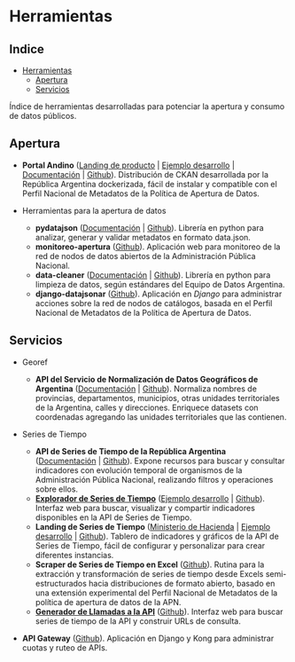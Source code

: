 # Herramientas

<!-- START doctoc generated TOC please keep comment here to allow auto update -->
<!-- DON'T EDIT THIS SECTION, INSTEAD RE-RUN doctoc TO UPDATE -->
## Indice

- [Herramientas](#herramientas)
    - [Apertura](#apertura)
    - [Servicios](#servicios)

<!-- END doctoc generated TOC please keep comment here to allow auto update -->

Índice de herramientas desarrolladas para potenciar la apertura y consumo de datos públicos.

## Apertura

* **Portal Andino** ([Landing de producto](http://andino.datos.gob.ar/) | [Ejemplo desarrollo](http://portal-andino.datos.gob.ar/) | [Documentación](http://portal-andino.readthedocs.io/) | [Github](http://github.com/datosgobar/portal-andino)). Distribución de CKAN desarrollada por la República Argentina dockerizada, fácil de instalar y compatible con el Perfil Nacional de Metadatos de la Política de Apertura de Datos.

* Herramientas para la apertura de datos
    - **pydatajson** ([Documentación](https://pydatajson.readthedocs.io/) | [Github](https://github.com/datosgobar/pydatajson)). Librería en python para analizar, generar y validar metadatos en formato data.json.
    - **monitoreo-apertura** ([Github](https://github.com/datosgobar/monitoreo-apertura)). Aplicación web para monitoreo de la red de nodos de datos abiertos de la Administración Pública Nacional.
    - **data-cleaner** ([Documentación](https://data-cleaner.readthedocs.io/) | [Github](https://github.com/datosgobar/data-cleaner)). Librería en python para limpieza de datos, según estándares del Equipo de Datos Argentina.
    - **django-datajsonar** ([Github](https://github.com/datosgobar/django-datajsonar)). Aplicación en _Django_ para administrar acciones sobre la red de nodos de catálogos, basada en el Perfil Nacional de Metadatos de la Política de Apertura de Datos.

## Servicios

* Georef
    - **API del Servicio de Normalización de Datos Geográficos de Argentina** ([Documentación](http://apis.datos.gob.ar/georef/) | [Github](https://github.com/datosgobar/georef-ar-api )). Normaliza nombres de provincias, departamentos, municipios, otras unidades territoriales de la Argentina, calles y direcciones. Enriquece datasets con coordenadas agregando las unidades territoriales que las contienen.

* Series de Tiempo
    - **API de Series de Tiempo de la República Argentina** ([Documentación](https://apis.datos.gob.ar/series) | [Github](https://github.com/datosgobar/series-tiempo-ar-api)). Expone recursos para buscar y consultar indicadores con evolución temporal de organismos de la Administración Pública Nacional, realizando filtros y operaciones sobre ellos.
    - [**Explorador de Series de Tiempo**](http://datos.gob.ar/series) ([Ejemplo desarrollo](https://datosgobar.github.io/series-tiempo-ar-explorer/) | [Github](https://github.com/datosgobar/series-tiempo-ar-explorer)). Interfaz web para buscar, visualizar y compartir indicadores disponibles en la API de Series de Tiempo.
    - **Landing de Series de Tiempo** ([Ministerio de Hacienda](https://www.minhacienda.gob.ar/datos/) | [Ejemplo desarrollo](https://datosgobar.github.io/series-tiempo-ar-landing/) | [Github](https://github.com/datosgobar/series-tiempo-ar-landing)). Tablero de indicadores y gráficos de la API de Series de Tiempo, fácil de configurar y personalizar para crear diferentes instancias.
    - **Scraper de Series de Tiempo en Excel** ([Github](https://github.com/datosgobar/series-tiempo-ar-scraping)). Rutina para la extracción y transformación de series de tiempo desde Excels semi-estructurados hacia distribuciones de formato abierto, basado en una extensión experimental del Perfil Nacional de Metadatos de la política de apertura de datos de la APN.
    - [**Generador de Llamadas a la API**](https://datosgobar.github.io/series-tiempo-ar-call-generator/) ([Github](https://github.com/datosgobar/series-tiempo-ar-call-generator)). Interfaz web para buscar series de tiempo de la API y construir URLs de consulta.

* **API Gateway** ([Github](https://github.com/datosgobar/api-gateway)). Aplicación en Django y Kong para administrar cuotas y ruteo de APIs.

